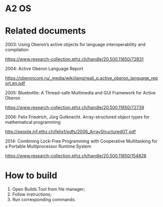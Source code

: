# A2 OS

# Related documents
2003: Using Oberon’s active objects for language interoperability and compilation

  https://www.research-collection.ethz.ch/handle/20.500.11850/72831

2004: Active Oberon Language Report

  https://oberoncore.ru/_media/wiki/lang/reali_p.active_oberon_language_report.en.pdf

2005: Bluebottle: A Thread-safe Multimedia and GUI Framework for Active Oberon

  https://www.research-collection.ethz.ch/handle/20.500.11850/72739

2006: Felix Friedrich, Jürg Gutknecht. Array-structured object types for mathematical programming

  http://people.inf.ethz.ch/felixf/pdfs/2006_ArrayStructuredOT.pdf

2014: Combining Lock-Free Programming with Cooperative Multitasking for a Portable Multiprocessor Runtime System

  https://www.research-collection.ethz.ch/handle/20.500.11850/154828

# How to build
1. Open Builds.Tool from file manager;
2. Follow instructions;
3. Run corresponding commands.

